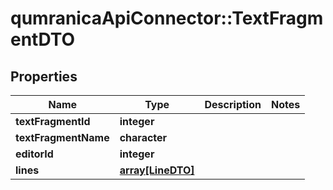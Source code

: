 # qumranicaApiConnector::TextFragmentDTO

## Properties
Name | Type | Description | Notes
------------ | ------------- | ------------- | -------------
**textFragmentId** | **integer** |  | 
**textFragmentName** | **character** |  | 
**editorId** | **integer** |  | 
**lines** | [**array[LineDTO]**](LineDTO.md) |  | 


